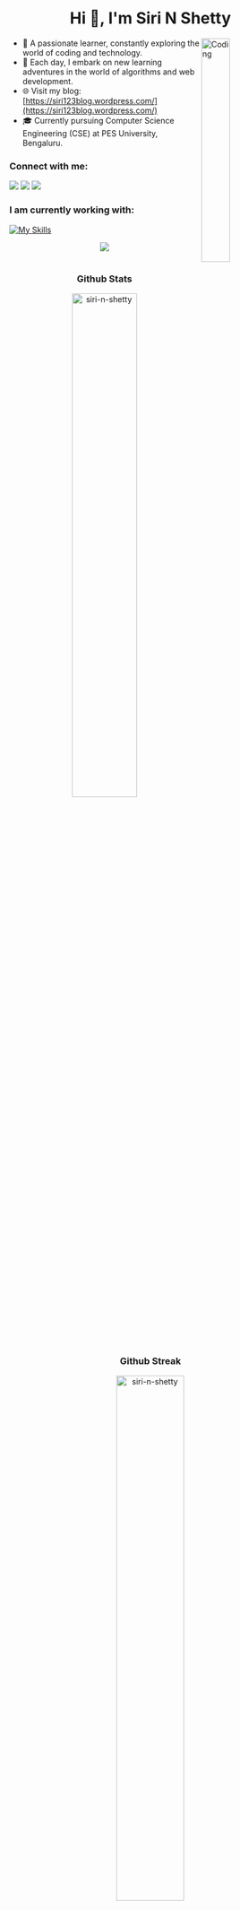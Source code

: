 <h1 align="center">Hi 👋, I'm Siri N Shetty</h1>
<img align="right" img width="32%" alt="Coding" width="400" src="https://miro.medium.com/max/1400/1*qdAW1TjCN57h1lbuuzvchg.gif">

- 🌱 A passionate learner, constantly exploring the world of coding and technology.
- 👀  Each day, I embark on new learning adventures in the world of algorithms and web development.
- 🌐 Visit my blog: [https://siri123blog.wordpress.com/](https://siri123blog.wordpress.com/)
- 🎓 Currently pursuing Computer Science Engineering (CSE) at PES University, Bengaluru.

<h3 align="left">Connect with me:</h3>

[![](https://img.shields.io/badge/Gmail-D14836?style=for-the-badge&logo=gmail&logoColor=white)](mailto:sirishetty.narendra@gmail.com)
[![](https://img.shields.io/badge/linkedin-%231E77B5.svg?&style=for-the-badge&logo=linkedin)](https://in.linkedin.com/in/siri-n-shetty)
[![](https://img.shields.io/badge/Instagram-E4405F?style=for-the-badge&logo=instagram&logoColor=white)](https://instagram.com/_siri_n_shetty_)
<br>

<h3 align="left">I am currently working with:</h3>

[![My Skills](https://skillicons.dev/icons?i=py,c,html,css,js,go,mysql,figma,matlab,wordpress,flask,blender,git&theme=light)](https://github.com/siri-n-shetty)

<div align="center">
<img src="https://komarev.com/ghpvc/?username=siri-n-shetty&&style=flat-square" align="center" />
</div> 

#

<h3 align="center">Github Stats</h3>
<div align="center">
  <img width="48%" src="https://github-readme-stats.vercel.app/api?username=siri-n-shetty&border_radius=10&theme=dracula" alt="siri-n-shetty" /> 
</div>
<h3 align="center">Github Streak</h3>
<div align="center">
  <img width="49%" src="https://github-readme-streak-stats.herokuapp.com?user=siri-n-shetty&theme=dracula&border_radius=10&fire=DD2727" alt="siri-n-shetty" />
</div>  

![footer](https://user-images.githubusercontent.com/10498744/210157572-1fca0242-8af2-46a6-bfa3-666ffd40ebde.svg)

#

<!---
siri-n-shetty/siri-n-shetty is a ✨ special ✨ repository because its `README.md` (this file) appears on your GitHub profile.
You can click the Preview link to take a look at your changes.
--->
